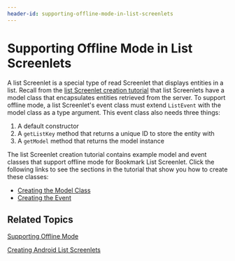 ```yaml
---
header-id: supporting-offline-mode-in-list-screenlets
---
```


# Supporting Offline Mode in List Screenlets

A list Screenlet is a special type of read Screenlet that displays entities in a 
list. Recall from the 
[list Screenlet creation tutorial](/docs/7-1/tutorials/-/knowledge_base/t/creating-android-list-screenlets) 
that list Screenlets have a model class that encapsulates entities retrieved
from the server. To support offline mode, a list Screenlet's event class must
extend `ListEvent` with the model class as a type argument. This event class
also needs three things: 

1. A default constructor 
2. A `getListKey` method that returns a unique ID to store the entity with 
3. A `getModel` method that returns the model instance 

The list Screenlet creation tutorial contains example model and event classes 
that support offline mode for Bookmark List Screenlet. Click the following links 
to see the sections in the tutorial that show you how to create these classes: 

- [Creating the Model Class](/docs/7-1/tutorials/-/knowledge_base/t/creating-the-model-class) 
- [Creating the Event](/docs/7-1/tutorials/-/knowledge_base/t/creating-the-interactor-0#creating-the-screenlets-event)

## Related Topics

[Supporting Offline Mode](/docs/7-1/tutorials/-/knowledge_base/t/supporting-offline-mode)

[Creating Android List Screenlets](/docs/7-1/tutorials/-/knowledge_base/t/creating-android-list-screenlets)
